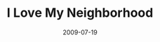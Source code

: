---
layout: message
category: message
series: "We Love Cincinnati"
title: "I Love My Neighborhood"
date: 2009-07-19
message_id: 572
---